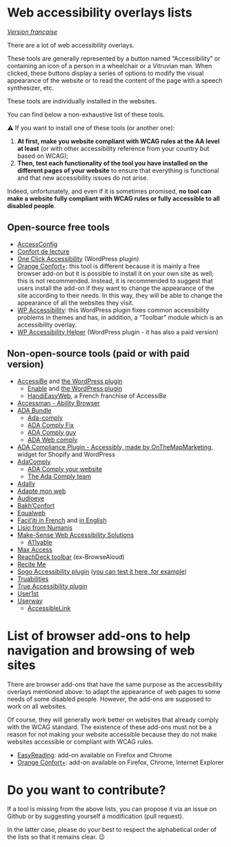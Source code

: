 # Web accessibility overlays lists

<i lang="fr">[Version française](readme.md)</i>

There are a lot of web accessibility overlays.

These tools are generally represented by a button named “Accessibility” or containing an icon of a person in a wheelchair or a Vitruvian man. When clicked, these buttons display a series of options to modify the visual appearance of the website or to read the content of the page with a speech synthesizer, etc.

These tools are individually installed in the websites.

You can find below a non-exhaustive list of these tools.

⚠️ If you want to install one of these tools (or another one):

1. **At first, make you website compliant with WCAG rules at the AA level at least** (or with other accessibility reference from your country but based on WCAG);
1. **Then, test each functionality of the tool you have installed on the different pages of your website** to ensure that everything is functional and that new accessibility issues do not arise.

Indeed, unfortunately, and even if it is sometimes promised, **no tool can make a website fully compliant with WCAG rules or fully accessible to all disabled people**.

## Open-source free tools

- [AccessConfig](https://accessconfig.a11y.fr/)
- [Confort de lecture](http://www.confortdelecture.org/)
- [One Click Accessibility](https://wordpress.org/plugins/pojo-accessibility/) (WordPress plugin)
- [Orange Confort+](https://confort-plus.orange.com/): this tool is different because it is mainly a free browser add-on but it is possible to install it on your own site as well; this is not recommended. Instead, it is recommended to suggest that users install the add-on if they want to change the appearance of the site according to their needs. In this way, they will be able to change the appearance of all the websites they visit.
- [WP Accessibility](https://wordpress.org/plugins/wp-accessibility/): this WordPress plugin fixes common accessibility problems in themes and has, in addition, a “Toolbar” module which is an accessibility overlay.
- [WP Accessibility Helper](https://wordpress.org/plugins/wp-accessibility-helper/) (WordPress plugin - it has also a paid version)

## Non-open-source tools (paid or with paid version)

- [AccessiBe](https://accessibe.com/) and [the WordPress plugin](https://wordpress.org/plugins/accessibe/)
    - [Enable](https://enablemysite.com/) and [the WordPress plugin](https://wordpress.org/plugins/enable-accessibility/)
    - [HandiEasyWeb](https://handieasy.com/content/13quest-ce-que-handieasyweb), a French franchise of AccessiBe
- [Accessman - Ability Browser](https://www.access-man.com/ability-browser-le-navigateur-accessible/)
- [ADA Bundle](https://adabundle.com/)
    - [Ada-comply](https://ada-comply.net/)
    - [ADA Comply Fix](https://adacomplyfix.com/)
    - [ADA Comply guy](https://adacomplyguy.com/)
    - [ADA Web comply](https://adawebcomply.biz/)
- [ADA Compliance Plugin - Accessibly, made by OnTheMapMarketing](https://www.onthemapmarketing.com/accessibly/), widget for Shopify and WordPress
- [AdaComply](https://getadacomply.com/)
    - [ADA Comply your website](https://ada-comply.com/)
    - [The Ada Comply team](https://theadacomplyteam.com/)
- [Adally](https://adally.com/)
- [Adapte mon web](https://adaptemonweb.fr/)
- [Audioeye](https://www.audioeye.com/)
- [Bakh’Confort](https://bakhtech.com/)
- [Equalweb](https://www.equalweb.com/)
- [Facil’iti in French](https://www.facil-iti.fr/) and [in English](https://www.facil-iti.com/)
- [Lisio from Numanis](http://numanis.net/)
- [Make-Sense Web Accessibility Solutions](https://mk-sense.com/)
    - [A11yable](https://allyable.com/)
- [Max Access](https://maxaccess.io/)
- [ReachDeck toolbar](https://www.texthelp.com/en-gb/products/reachdeck/) (ex-BrowseAloud)
- [Recite Me](https://reciteme.com/)
- [Sogo Accessibility plugin](https://pluginsmarket.com/downloads/accessibility-plugin/) ([you can test it here, for example](https://femmesautistesfrancophones.com/))
- [Truabilities](https://truabilities.com/)
- [True Accessibility plugin](https://trueaccessibility.com/solutions/accessibility-plugin/)
- [User1st](https://www.user1st.com/)
- [Userway](https://userway.org/)
    - [AccessibleLink](https://www.accessiblelink.com/)

# List of browser add-ons to help navigation and browsing of web sites

There are browser add-ons that have the same purpose as the accessibility overlays mentioned above: to adapt the appearance of web pages to some needs of some disabled people. However, the add-ons are supposed to work on all websites.

Of course, they will generally work better on websites that already comply with the WCAG standard. The existence of these add-ons must not be a reason for not making your website accessible because they do not make websites accessible or compliant with WCAG rules.

- [EasyReading](https://www.easyreading.eu/): add-on available on Firefox and Chrome  
- [Orange Confort+](https://confort-plus.orange.com/): add-on available on Firefox, Chrome, Internet Explorer

# Do you want to contribute?

If a tool is missing from the above lists, you can propose it via an issue on Github or by suggesting yourself a modification (pull request).

In the latter case, please do your best to respect the alphabetical order of the lists so that it remains clear. 😉
